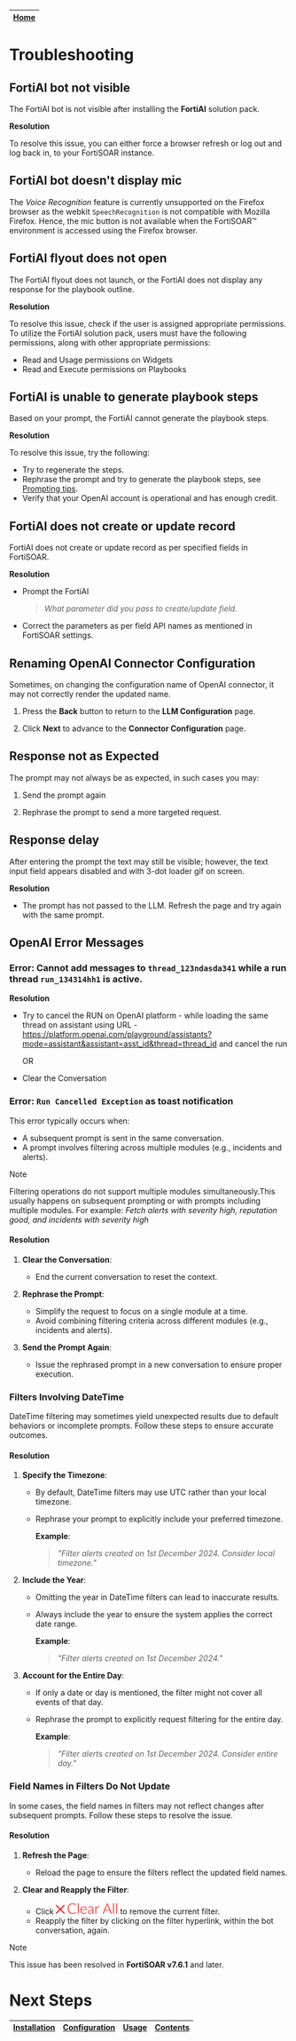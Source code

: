 | [Home](../README.md) |
|----------------------|

# Troubleshooting

## FortiAI bot not visible

The FortiAI bot is not visible after installing the **FortiAI** solution pack.

**Resolution**

To resolve this issue, you can either force a browser refresh or log out and log back in, to your FortiSOAR instance.

## FortiAI bot doesn't display mic

The *Voice Recognition* feature is currently unsupported on the Firefox browser as the webkit `SpeechRecognition` is not compatible with Mozilla Firefox. Hence, the mic button is not available when the FortiSOAR&trade; environment is accessed using the Firefox browser.

## FortiAI flyout does not open

The FortiAI flyout does not launch, or the FortiAI does not display any response for the playbook outline.

**Resolution**

To resolve this issue, check if the user is assigned appropriate permissions. To utilize the FortiAI solution pack, users must have the following permissions, along with other appropriate permissions:

- Read and Usage permissions on Widgets
- Read and Execute permissions on Playbooks

## FortiAI is unable to generate playbook steps

Based on your prompt, the FortiAI cannot generate the playbook steps.

**Resolution**

To resolve this issue, try the following:

- Try to regenerate the steps.
- Rephrase the prompt and try to generate the playbook steps, see [Prompting tips](#prompting-tips).
- Verify that your OpenAI account is operational and has enough credit.

## FortiAI does not create or update record

FortiAI does not create or update record as per specified fields in FortiSOAR.

**Resolution**

- Prompt the FortiAI 

    >*What parameter did you pass to create/update field.*

- Correct the parameters as per field API names as mentioned in FortiSOAR settings.

## Renaming OpenAI Connector Configuration

Sometimes, on changing the configuration name of OpenAI connector, it may not correctly render the updated name.

1. Press the **Back** button to return to the **LLM Configuration** page.

2. Click **Next** to advance to the **Connector Configuration** page.

## Response not as Expected

The prompt may not always be as expected, in such cases you may:

1. Send the prompt again

2. Rephrase the prompt to send a more targeted request.

## Response delay

After entering the prompt the text may still be visible; however, the text input field appears disabled and with 3-dot loader gif on screen.

**Resolution**

- The prompt has not passed to the LLM. Refresh the page and try again with the same prompt.

## OpenAI Error Messages

### Error: Cannot add messages to `thread_123ndasda341` while a run thread `run_134314hh1` is active.

**Resolution**
- Try to cancel the RUN on OpenAI platform - while loading the same thread on assistant using URL - https://platform.openai.com/playground/assistants?mode=assistant&assistant=asst_id&thread=thread_id and cancel the run

    OR

- Clear the Conversation

### Error: `Run Cancelled Exception` as toast notification

This error typically occurs when:  
- A subsequent prompt is sent in the same conversation.  
- A prompt involves filtering across multiple modules (e.g., incidents and alerts).  

>[!Note]
>Filtering operations do not support multiple modules simultaneously.This usually happens on subsequent prompting or with prompts including multiple modules.
>For example: *Fetch alerts with severity high, reputation good, and incidents with severity high*

#### Resolution

1. **Clear the Conversation**:  
   - End the current conversation to reset the context.

2. **Rephrase the Prompt**:  
   - Simplify the request to focus on a single module at a time.  
   - Avoid combining filtering criteria across different modules (e.g., incidents and alerts).

3. **Send the Prompt Again**:  
   - Issue the rephrased prompt in a new conversation to ensure proper execution.

### Filters Involving DateTime  

DateTime filtering may sometimes yield unexpected results due to default behaviors or incomplete prompts. Follow these steps to ensure accurate outcomes.

#### Resolution

1. **Specify the Timezone**:  
   - By default, DateTime filters may use UTC rather than your local timezone.  
   - Rephrase your prompt to explicitly include your preferred timezone.  

     **Example**:  
     > _"Filter alerts created on 1st December 2024. Consider local timezone."_

2. **Include the Year**:  
   - Omitting the year in DateTime filters can lead to inaccurate results.  
   - Always include the year to ensure the system applies the correct date range.  

     **Example**:  
     > _"Filter alerts created on 1st December 2024."_

3. **Account for the Entire Day**:  
   - If only a date or day is mentioned, the filter might not cover all events of that day.  
   - Rephrase the prompt to explicitly request filtering for the entire day.  

     **Example**:  
     > _"Filter alerts created on 1st December 2024. Consider entire day."_

### Field Names in Filters Do Not Update  

In some cases, the field names in filters may not reflect changes after subsequent prompts. Follow these steps to resolve the issue.

#### Resolution

1. **Refresh the Page**:  
   - Reload the page to ensure the filters reflect the updated field names.  

2. **Clear and Reapply the Filter**:  
   - Click ![](./res/icon-clear-filter.svg) to remove the current filter.  
   - Reapply the filter by clicking on the filter hyperlink, within the bot conversation, again.  


>[!Note]
>This issue has been resolved in **FortiSOAR v7.6.1** and later.

# Next Steps

| [Installation](./setup.md#installation) | [Configuration](./setup.md#configuration) | [Usage](./usage.md) | [Contents](./contents.md) |
| --------------------------------------- | ----------------------------------------- | ------------------- | ------------------------- |

